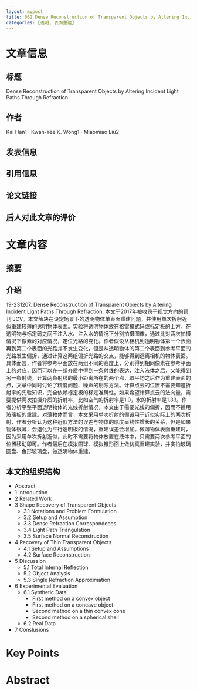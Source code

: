 ```yaml
---
layout: mypost
title: 062 Dense Reconstruction of Transparent Objects by Altering Incident Light Paths Through Refraction
categories: [透明, 表面重建]
---
```



# 文章信息

## 标题

Dense Reconstruction of Transparent Objects by Altering Incident Light Paths Through Refraction

## 作者

Kai Han1 · Kwan-Yee K. Wong1 · Miaomiao Liu2

## 发表信息



## 引用信息


## 论文链接


## 后人对此文章的评价


# 文章内容

## 摘要

> 

## 介绍

​19-231207. Dense Reconstruction of Transparent Objects by Altering Incident Light Paths Through Refraction. 本文于2017年被收录于视觉方向的顶刊IJCV。本文解决在设定场景下的透明物体单表面重建问题，并使用单次折射近似重建较薄的透明物体表面。实验将透明物体放在格雷模式码或标定板的上方，在透明物与标定码之间不注入水、注入水的情况下分别拍摄图像，通过比对两次拍摄情况下像素的对应情况，定位光路的变化。作者假设从相机到透明物体第一个表面再到第二个表面的光路并不发生变化，但是从透明物体的第二个表面到参考平面的光路发生偏折，通过计算这两组偏折光路的交点，能够得到远离相机的物体表面。具体而言，作者将参考平面放在两组不同的高度上，分别得到相同像素在参考平面上的对应，因而可以在一组介质中得到一条射线的表达，注入液体之后，又能得到另一条射线，计算两条射线的最小距离所在的两个点，取平均之后作为重建表面的点，文章中同时讨论了精度问题、噪声的剔除方法。计算点云的位置不需要知道折射率的先验知识，完全依赖标定板的标定准确性。如果希望计算点云的法向量，需要提供两次拍摄介质的折射率，比如空气的折射率是1.0，水的折射率是1.33。作者分析平整平面透明物体的光线折射情况，本文由于需要光线的偏折，因而不适用玻璃板的重建。对薄物体而言，本文采用单次折射的假设用于近似实际上的两次折射，作者分析认为这种近似方法的误差与物体的厚度呈线性增长的关系，但是如果物体很薄，会退化为平行透明板的情况，重建误差会增加。做薄物体表面重建时，因为采用单次折射近似，此时不需要将物体放置在液体中，只需要两次参考平面的位置移动即可。作者最后在模拟圆球、模拟锥形面上做仿真重建实验，并实拍玻璃圆盘、鱼形玻璃盘，做透明物体重建。

## 本文的组织结构


- Abstract
- 1 Introduction
- 2 Related Work
- 3 Shape Recovery of Transparent Objects
  - 3.1 Notations and Problem Formulation
  - 3.2 Setup and Assumption
  - 3.3 Dense Refraction Correspondeces
  - 3.4 Light Path Triangulation
  - 3.5 Surface Normal Reconstruction
- 4 Recovery of Thin Transparent Objects
  - 4.1 Setup and Assumptions
  - 4.2 Surface Reconstruction
- 5 Discussion
  - 5.1 Total Internal Reflection
  - 5.2 Object Analysis
  - 5.3 Single Refraction Approximation
- 6 Experimental Evaluation
  - 6.1 Synthetic Data
    - First method on a convex object
    - First method on a concave object
    - Second method on a thin convex cone
    - Second method on a spherical shell
  - 6.2 Real Data
- 7 Conslusions


# Key Points

# Abstract 

